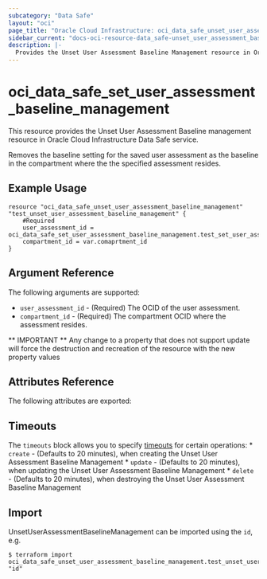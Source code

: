 ```yaml
---
subcategory: "Data Safe"
layout: "oci"
page_title: "Oracle Cloud Infrastructure: oci_data_safe_unset_user_assessment_baseline_management"
sidebar_current: "docs-oci-resource-data_safe-unset_user_assessment_baseline_management"
description: |-
  Provides the Unset User Assessment Baseline Management resource in Oracle Cloud Infrastructure Data Safe service
---
```


# oci_data_safe_set_user_assessment_baseline_management
This resource provides the Unset User Assessment Baseline management resource in Oracle Cloud Infrastructure Data Safe service.

Removes the baseline setting for the saved user assessment as the baseline in the compartment where the the specified assessment resides.


## Example Usage

```hcl
resource "oci_data_safe_unset_user_assessment_baseline_management" "test_unset_user_assessment_baseline_management" {
	#Required
	user_assessment_id = oci_data_safe_set_user_assessment_baseline_management.test_set_user_assessment_baseline_management.user_assessment_id
	compartment_id = var.comaprtment_id
}
```

## Argument Reference

The following arguments are supported:

* `user_assessment_id` - (Required) The OCID of the user assessment.
* `compartment_id` - (Required) The compartment OCID where the assessment resides.


** IMPORTANT **
Any change to a property that does not support update will force the destruction and recreation of the resource with the new property values

## Attributes Reference

The following attributes are exported:


## Timeouts

The `timeouts` block allows you to specify [timeouts](https://registry.terraform.io/providers/oracle/oci/latest/docs/guides/changing_timeouts) for certain operations:
	* `create` - (Defaults to 20 minutes), when creating the Unset User Assessment Baseline Management
	* `update` - (Defaults to 20 minutes), when updating the Unset User Assessment Baseline Management
	* `delete` - (Defaults to 20 minutes), when destroying the Unset User Assessment Baseline Management


## Import

UnsetUserAssessmentBaselineManagement can be imported using the `id`, e.g.

```
$ terraform import oci_data_safe_unset_user_assessment_baseline_management.test_unset_user_assessment_baseline_management "id"
```

